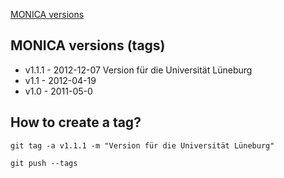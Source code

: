 [MONICA versions](monica_versions)

## MONICA versions (tags)

* v1.1.1 - 2012-12-07 Version für die Universität Lüneburg
* v1.1 - 2012-04-19
* v1.0 - 2011-05-0

## How to create a tag?

``git tag -a v1.1.1 -m "Version für die Universität Lüneburg"``

``git push --tags``